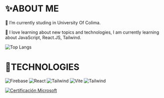 # ✨ABOUT ME

🔭 I’m currently studing in University Of Colima.

🌱 I love learning about new topics and technologies, I am currently learning about JavaScript, React.JS, Tailwind.

![Top Langs](https://github-readme-stats.vercel.app/api/top-langs/?username=emmanuelanguiano12&size_weight=0.5&count_weight=0.5)

# 🚀TECHNOLOGIES
![Firebase](https://img.shields.io/badge/firebase-ffca28?style=for-the-badge&logo=firebase&logoColor=black)
![React](https://img.shields.io/badge/React-20232A?style=for-the-badge&logo=react&logoColor=61DAFB)
![Tailwind](https://img.shields.io/badge/Tailwind_CSS-38B2AC?style=for-the-badge&logo=tailwind-css&logoColor=white)
![Vite](https://img.shields.io/badge/Vite-B73BFE?style=for-the-badge&logo=vite&logoColor=FFD62E)
![Tailwind](https://img.shields.io/badge/Netlify-00C7B7?style=for-the-badge&logo=netlify&logoColor=white)


[![Certificación Microsoft](https://img.shields.io/badge/Microsoft%20Learn-Certificado-blue?style=for-the-badge&logo=microsoft&logoColor=white)](https://learn.microsoft.com/es-mx/users/emmanuelanguiano-7972/achievements?redeem=3M623Q&WT.mc_id=githubuniv_csc_badge-email_nge&tab=tab-other)
